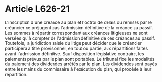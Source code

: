 # Article L626-21

L'inscription d'une créance au plan et l'octroi de délais ou remises par le créancier ne préjugent pas l'admission définitive de la créance au passif.   Les sommes à répartir correspondant aux créances litigieuses ne sont versées qu'à compter de l'admission définitive de ces créances au passif. Toutefois, la juridiction saisie du litige peut décider que le créancier participera à titre provisionnel, en tout ou partie, aux répartitions faites avant l'admission définitive.   Sauf disposition législative contraire, les paiements prévus par le plan sont portables.   Le tribunal fixe les modalités du paiement des dividendes arrêtés par le plan. Les dividendes sont payés entre les mains du commissaire à l'exécution du plan, qui procède à leur répartition.